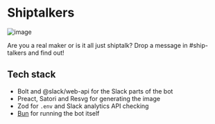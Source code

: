 # Shiptalkers

![image](https://cloud-6mnhbyfh4-hack-club-bot.vercel.app/0image.png)

Are you a real maker or is it all just shiptalk? Drop a message in #ship-talkers and find out!

## Tech stack

- Bolt and @slack/web-api for the Slack parts of the bot
- Preact, Satori and Resvg for generating the image
- Zod for `.env` and Slack analytics API checking
- [Bun](https://bun.sh) for running the bot itself
